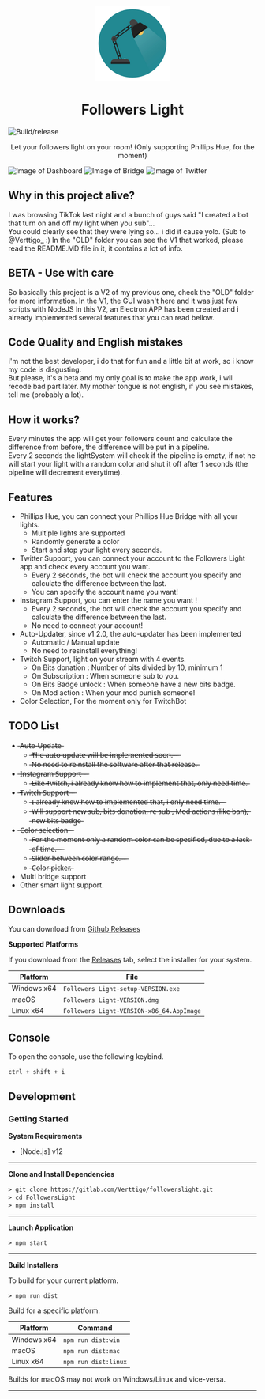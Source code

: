 <p align="center"><img src="./build/icon.png" width="150px" height="150px" alt="FollowersLight"></p>

<h1 align="center">Followers Light</h1>

![Build/release](https://github.com/Verttigo28/FollowersLight/workflows/Build/release/badge.svg)

<p align="center">Let your followers light on your room! (Only supporting Phillips Hue, for the moment)</p>

![Image of Dashboard](https://i.ibb.co/BGpKTmT/Dashboard.png)
![Image of Bridge](https://i.ibb.co/0cCv0jT/Bridge.png)
![Image of Twitter](https://i.ibb.co/tsJS7Rd/Twitter.png)

## Why in this project alive?

I was browsing TikTok last night and a bunch of guys said "I created a bot that turn on and off my light when you sub"...<br>
You could clearly see that they were lying so... i did it cause yolo. (Sub to @Verttigo_ :)
In the "OLD" folder you can see the V1 that worked, please read the README.MD file in it, it contains a lot of info.

## BETA - Use with care

So basically this project is a V2 of my previous one, check the "OLD" folder for more information.
In the V1, the GUI wasn't here and it was just few scripts with NodeJS
In this V2, an Electron APP has been created and i already implemented several features that you can read bellow.

## Code Quality and English mistakes

I'm not the best developer, i do that for fun and a little bit at work, so i know my code is disgusting.<br>
But please, it's a beta and my only goal is to make the app work, i will recode bad part later.
My mother tongue is not english, if you see mistakes, tell me (probably a lot). 

## How it works?

Every minutes the app will get your followers count and calculate the difference from before, the difference will be put in a pipeline.<br>
Every 2 seconds the lightSystem will check if the pipeline is empty, if not he will start your light with a random color and shut it off after 1 seconds (the pipeline will decrement everytime).

## Features

* Phillips Hue, you can connect your Phillips Hue Bridge with all your lights.
  * Multiple lights are supported
  * Randomly generate a color
  * Start and stop your light every seconds.
* Twitter Support, you can connect your account to the Followers Light app and check every account you want.
  * Every 2 seconds, the bot will check the account you specify and calculate the difference between the last.
  * You can specify the account name you want!
* Instagram Support, you can enter the name you want !
  * Every 2 seconds, the bot will check the account you specify and calculate the difference between the last.
  * No need to connect your account!
* Auto-Updater, since v1.2.0, the auto-updater has been implemented
  * Automatic / Manual update
  * No need to resinstall everything!
* Twitch Support, light on your stream with 4 events.
  * On Bits donation : Number of bits divided by 10, minimum 1
  * On Subscription : When someone sub to you.
  * On Bits Badge unlock : When someone have a new bits badge.
  * On Mod action : When your mod punish someone!
* Color Selection, For the moment only for TwitchBot
  
## TODO List

* ̶A̶u̶t̶o̶-̶U̶p̶d̶a̶t̶e̶
  * ̶T̶h̶e̶ ̶a̶u̶t̶o̶-̶u̶p̶d̶a̶t̶e̶ ̶w̶i̶l̶l̶ ̶b̶e̶ ̶i̶m̶p̶l̶e̶m̶e̶n̶t̶e̶d̶ ̶s̶o̶o̶n̶.̶ ̶ ̶ ̶
  * ̶N̶o̶ ̶n̶e̶e̶d̶ ̶t̶o̶ ̶r̶e̶i̶n̶s̶t̶a̶l̶l̶ ̶t̶h̶e̶ ̶s̶o̶f̶t̶w̶a̶r̶e̶ ̶a̶f̶t̶e̶r̶ ̶t̶h̶a̶t̶ ̶r̶e̶l̶e̶a̶s̶e̶.̶
* ̶I̶n̶s̶t̶a̶g̶r̶a̶m̶ ̶S̶u̶p̶p̶o̶r̶t̶ ̶ ̶ ̶
  * ̶L̶i̶k̶e̶ ̶T̶w̶i̶t̶c̶h̶,̶ ̶i̶ ̶a̶l̶r̶e̶a̶d̶y̶ ̶k̶n̶o̶w̶ ̶h̶o̶w̶ ̶t̶o̶ ̶i̶m̶p̶l̶e̶m̶e̶n̶t̶ ̶t̶h̶a̶t̶,̶ ̶o̶n̶l̶y̶ ̶n̶e̶e̶d̶ ̶t̶i̶m̶e̶.̶  
* ̶T̶w̶i̶t̶c̶h̶ ̶S̶u̶p̶p̶o̶r̶t̶ ̶ ̶ ̶
  * ̶I̶ ̶a̶l̶r̶e̶a̶d̶y̶ ̶k̶n̶o̶w̶ ̶h̶o̶w̶ ̶t̶o̶ ̶i̶m̶p̶l̶e̶m̶e̶n̶t̶e̶d̶ ̶t̶h̶a̶t̶,̶ ̶i̶ ̶o̶n̶l̶y̶ ̶n̶e̶e̶d̶ ̶t̶i̶m̶e̶.̶ ̶ ̶
  * ̶W̶i̶l̶l̶ ̶s̶u̶p̶p̶o̶r̶t̶ ̶n̶e̶w̶ ̶s̶u̶b̶,̶ ̶b̶i̶t̶s̶ ̶d̶o̶n̶a̶t̶i̶o̶n̶,̶ ̶r̶e̶ ̶s̶u̶b̶ ̶,̶ ̶M̶o̶d̶ ̶a̶c̶t̶i̶o̶n̶s̶ ̶(̶l̶i̶k̶e̶ ̶b̶a̶n̶)̶,̶ ̶n̶e̶w̶ ̶b̶i̶t̶s̶ ̶b̶a̶d̶g̶e̶
* ̶C̶o̶l̶o̶r̶ ̶s̶e̶l̶e̶c̶t̶i̶o̶n̶ ̶ ̶ 
  * ̶F̶o̶r̶ ̶t̶h̶e̶ ̶m̶o̶m̶e̶n̶t̶ ̶o̶n̶l̶y̶ ̶a̶ ̶r̶a̶n̶d̶o̶m̶ ̶c̶o̶l̶o̶r̶ ̶c̶a̶n̶ ̶b̶e̶ ̶s̶p̶e̶c̶i̶f̶i̶e̶d̶,̶ ̶d̶u̶e̶ ̶t̶o̶ ̶a̶ ̶l̶a̶c̶k̶ ̶o̶f̶ ̶t̶i̶m̶e̶.̶ ̶ ̶ ̶
  * ̶S̶l̶i̶d̶e̶r̶ ̶b̶e̶t̶w̶e̶e̶n̶ ̶c̶o̶l̶o̶r̶ ̶r̶a̶n̶g̶e̶.̶ ̶ ̶ ̶
  * ̶C̶o̶l̶o̶r̶ ̶p̶i̶c̶k̶e̶r̶.̶
* Multi bridge support
* Other smart light support.

## Downloads

You can download from [Github Releases](https://github.com/Verttigo28/FollowersLight/releases/)


**Supported Platforms**

If you download from the [Releases](https://github.com/Verttigo28/FollowersLight/releases/) tab, select the installer for your system.

| Platform | File |
| -------- | ---- |
| Windows x64 | `Followers Light-setup-VERSION.exe` |
| macOS | `Followers Light-VERSION.dmg` |
| Linux x64 | `Followers Light-VERSION-x86_64.AppImage` |

## Console

To open the console, use the following keybind.

```console
ctrl + shift + i
```

## Development

### Getting Started

**System Requirements**

* [Node.js] v12

---

**Clone and Install Dependencies**

```console
> git clone https://gitlab.com/Verttigo/followerslight.git
> cd FollowersLight
> npm install
```

---

**Launch Application**

```console
> npm start
```

---

**Build Installers**

To build for your current platform.

```console
> npm run dist
```

Build for a specific platform.

| Platform    | Command              |
| ----------- | -------------------- |
| Windows x64 | `npm run dist:win`   |
| macOS       | `npm run dist:mac`   |
| Linux x64   | `npm run dist:linux` |

Builds for macOS may not work on Windows/Linux and vice-versa.

---
